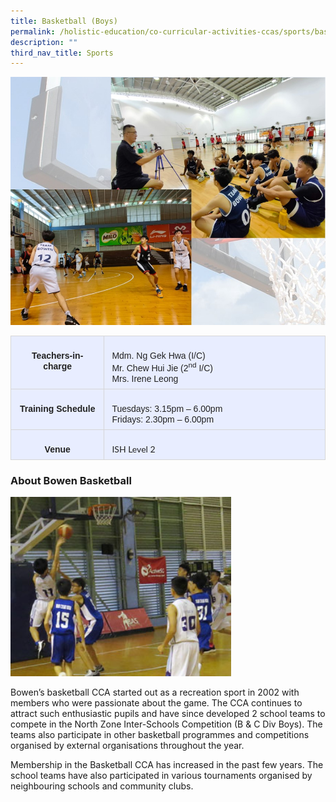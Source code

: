 ```yaml
---
title: Basketball (Boys)
permalink: /holistic-education/co-curricular-activities-ccas/sports/basketball-boys/
description: ""
third_nav_title: Sports
---
```

![](/images/CCAs/Sports/Basketball/basketball%20cca%20main.jpg)

       

<table class="MsoNormalTable" border="0" cellspacing="0" cellpadding="0" style="background:white;border-collapse:collapse;mso-yfti-tbllook:1184"><tbody><tr style="mso-yfti-irow:0;mso-yfti-firstrow:yes"><td valign="top" style="border:solid #D6D6D6 1.0pt;mso-border-alt:solid #D6D6D6 .25pt;
  mso-border-bottom-alt:solid #D6D6D6 .75pt;background:#E8EDFF;padding:6.0pt 9.0pt 6.0pt 9.0pt"><p class="MsoNormal" align="center" style="margin-bottom:0cm;text-align:center;
  line-height:normal"><b><span lang="EN-US" style="font-size:10.5pt;font-family:
  &quot;Arial&quot;,sans-serif;mso-fareast-font-family:&quot;Times New Roman&quot;;color:#222222">Teachers-in-charge</span></b></p></td><td width="329" valign="top" style="width:246.45pt;border:solid #D6D6D6 1.0pt;
  border-left:none;mso-border-left-alt:solid #D6D6D6 .25pt;mso-border-alt:solid #D6D6D6 .25pt;
  mso-border-bottom-alt:solid #D6D6D6 .75pt;background:#E8EDFF;padding:6.0pt 9.0pt 6.0pt 9.0pt"><p class="MsoNormal" style="margin-bottom:0cm;line-height:normal"><span lang="EN-US" style="font-size:10.5pt;font-family:&quot;Arial&quot;,sans-serif;mso-fareast-font-family:
  &quot;Times New Roman&quot;;color:#222222">Mdm. Ng Gek Hwa (I/C)</span><span lang="EN-US" style="font-size:10.5pt;font-family:&quot;Lato&quot;,sans-serif;mso-fareast-font-family:
  &quot;Times New Roman&quot;;mso-bidi-font-family:Arial;color:#222222"><br></span><span lang="EN-US" style="font-size:10.5pt;font-family:&quot;Arial&quot;,sans-serif;
	mso-fareast-font-family:&quot;Times New Roman&quot;;color:#222222">Mr. Chew Hui Jie (2<sup>nd</sup> I/C)</span><span lang="EN-US" style="font-size:10.5pt;font-family:&quot;Lato&quot;,sans-serif;
  mso-fareast-font-family:&quot;Times New Roman&quot;;mso-bidi-font-family:Arial;
  color:#222222"><br></span><span lang="EN-US" style="font-size:10.5pt;font-family:&quot;Arial&quot;,sans-serif;
  mso-fareast-font-family:&quot;Times New Roman&quot;;color:#222222">Mrs. Irene Leong</span></p></td></tr><tr style="mso-yfti-irow:1"><td valign="top" style="border:solid #D6D6D6 1.0pt;border-top:none;mso-border-top-alt:
  solid #D6D6D6 .25pt;mso-border-alt:solid #D6D6D6 .25pt;mso-border-bottom-alt:
  solid #D6D6D6 .75pt;background:#E8EDFF;padding:6.0pt 9.0pt 6.0pt 9.0pt"><p class="MsoNormal" align="center" style="margin-bottom:0cm;text-align:center;
  line-height:normal"><b><span lang="EN-US" style="font-size:10.5pt;font-family:
  &quot;Arial&quot;,sans-serif;mso-fareast-font-family:&quot;Times New Roman&quot;;color:#222222">Training Schedule</span></b></p></td><td width="329" valign="top" style="width:246.45pt;border-top:none;border-left:
  none;border-bottom:solid #D6D6D6 1.0pt;border-right:solid #D6D6D6 1.0pt;
  mso-border-top-alt:solid #D6D6D6 .25pt;mso-border-left-alt:solid #D6D6D6 .25pt;
  mso-border-alt:solid #D6D6D6 .25pt;mso-border-bottom-alt:solid #D6D6D6 .75pt;
  background:#E8EDFF;padding:6.0pt 9.0pt 6.0pt 9.0pt"><p class="MsoNormal" style="margin-bottom:0cm;line-height:normal"><span lang="EN-US" style="font-size:10.5pt;font-family:&quot;Arial&quot;,sans-serif;mso-fareast-font-family:
  &quot;Times New Roman&quot;;color:#222222">Tuesdays: 3.15pm – 6.00pm</span><span lang="EN-US" style="font-size:10.5pt;font-family:&quot;Lato&quot;,sans-serif;mso-fareast-font-family:
  &quot;Times New Roman&quot;;mso-bidi-font-family:Arial;color:#222222"><br></span><span lang="EN-US" style="font-size:10.5pt;font-family:&quot;Arial&quot;,sans-serif;
  mso-fareast-font-family:&quot;Times New Roman&quot;;color:#222222">Fridays: 2.30pm – 6.00pm</span></p></td></tr><tr style="mso-yfti-irow:2;mso-yfti-lastrow:yes"><td valign="top" style="border:solid #D6D6D6 1.0pt;border-top:none;mso-border-top-alt:
  solid #D6D6D6 .25pt;mso-border-alt:solid #D6D6D6 .25pt;mso-border-bottom-alt:
  solid #D6D6D6 .75pt;background:#E8EDFF;padding:6.0pt 9.0pt 6.0pt 9.0pt"><p class="MsoNormal" align="center" style="margin-bottom:0cm;text-align:center;
  line-height:normal"><b><span lang="EN-US" style="font-size:10.5pt;font-family:
  &quot;Arial&quot;,sans-serif;mso-fareast-font-family:&quot;Times New Roman&quot;;color:#222222">Venue</span></b></p></td><td width="329" valign="top" style="width:246.45pt;border-top:none;border-left:
  none;border-bottom:solid #D6D6D6 1.0pt;border-right:solid #D6D6D6 1.0pt;
  mso-border-top-alt:solid #D6D6D6 .25pt;mso-border-left-alt:solid #D6D6D6 .25pt;
  mso-border-alt:solid #D6D6D6 .25pt;mso-border-bottom-alt:solid #D6D6D6 .75pt;
  background:#E8EDFF;padding:6.0pt 9.0pt 6.0pt 9.0pt"><p class="MsoNormal" style="margin-bottom:0cm;line-height:normal"><span lang="EN-US" style="font-size:10.5pt;font-family:&quot;Lato&quot;,sans-serif;mso-fareast-font-family:
  &quot;Times New Roman&quot;;mso-bidi-font-family:Arial;color:#222222">ISH Level 2</span><span lang="EN-US" style="font-size:10.5pt;font-family:&quot;Arial&quot;,sans-serif;mso-fareast-font-family:
  &quot;Times New Roman&quot;;color:#222222"></span></p></td></tr></tbody></table>

### About Bowen Basketball 
<img style="width:70%" src="/images/Bowen-Basketball-team2.jpeg">
		 
Bowen’s basketball CCA started out as a recreation sport in 2002 with members who were passionate about the game. The CCA continues to attract such enthusiastic pupils and have since developed 2 school teams to compete in the North Zone Inter-Schools Competition (B &amp; C Div Boys). The teams also participate in other basketball programmes and competitions organised by external organisations throughout the year. 

Membership in the Basketball CCA has increased in the past few years. The school teams have also participated  in various tournaments organised by neighbouring schools and community clubs.